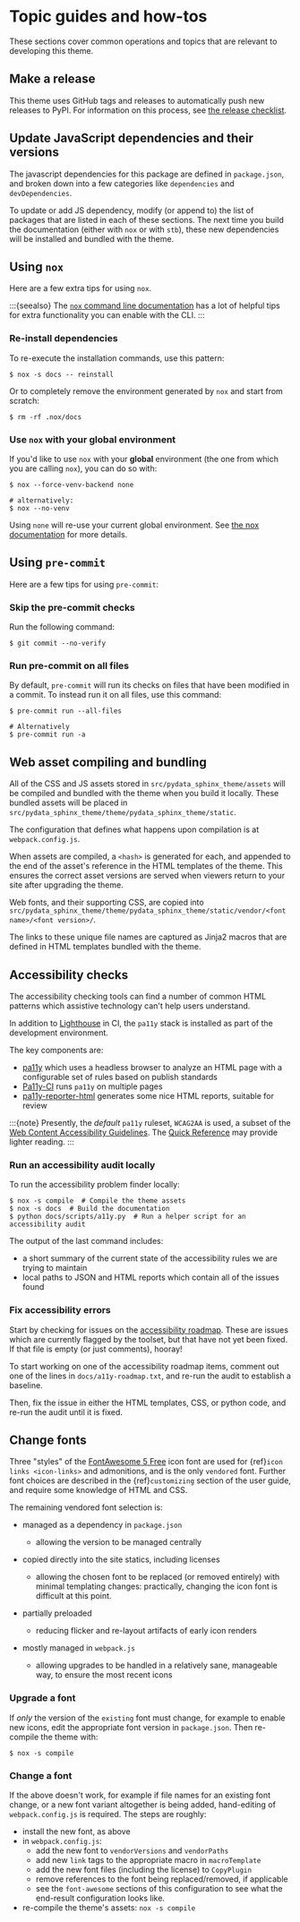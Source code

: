 # Topic guides and how-tos

These sections cover common operations and topics that are relevant to developing this theme.

## Make a release

This theme uses GitHub tags and releases to automatically push new releases to
PyPI. For information on this process, see [the release checklist](https://github.com/pydata/pydata-sphinx-theme/wiki/Release-checklist#release-instructions).

## Update JavaScript dependencies and their versions

The javascript dependencies for this package are defined in `package.json`, and broken down into a few categories like `dependencies` and `devDependencies`.

To update or add JS dependency, modify (or append to) the list of packages that are listed in each of these sections.
The next time you build the documentation (either with `nox` or with `stb`), these new dependencies will be installed and bundled with the theme.

## Using `nox`

Here are a few extra tips for using `nox`.

:::{seealso}
The [`nox` command line documentation](https://nox.thea.codes/en/stable/usage.html) has a lot of helpful tips for extra functionality you can enable with the CLI.
:::

### Re-install dependencies

To re-execute the installation commands, use this pattern:

```console
$ nox -s docs -- reinstall
```

Or to completely remove the environment generated by `nox` and start from scratch:

```console
$ rm -rf .nox/docs
```

### Use `nox` with your global environment

If you'd like to use `nox` with your **global** environment (the one from which you are calling `nox`), you can do so with:

```console
$ nox --force-venv-backend none

# alternatively:
$ nox --no-venv
```

Using `none` will re-use your current global environment.
See
[the nox documentation](https://nox.thea.codes/en/stable/usage.html#forcing-the-sessions-backend) for more details.

## Using `pre-commit`

Here are a few tips for using `pre-commit`:

### Skip the pre-commit checks

Run the following command:

```console
$ git commit --no-verify
```

### Run pre-commit on all files

By default, `pre-commit` will run its checks on files that have been modified in a commit.
To instead run it on all files, use this command:

```console
$ pre-commit run --all-files

# Alternatively
$ pre-commit run -a
```

## Web asset compiling and bundling

All of the CSS and JS assets stored in `src/pydata_sphinx_theme/assets` will be compiled and bundled with the theme when you build it locally.
These bundled assets will be placed in `src/pydata_sphinx_theme/theme/pydata_sphinx_theme/static`.

The configuration that defines what happens upon compilation is at `webpack.config.js`.

When assets are compiled, a `<hash>` is generated for each, and appended to the end of the asset's reference in the HTML templates of the theme.
This ensures the correct asset versions are served when viewers return to your
site after upgrading the theme.

Web fonts, and their supporting CSS, are copied into
`src/pydata_sphinx_theme/theme/pydata_sphinx_theme/static/vendor/<font name>/<font version>/`.

The links to these unique file names are captured as Jinja2 macros that are defined in HTML templates bundled with the theme.

## Accessibility checks

The accessibility checking tools can find a number of common HTML patterns which
assistive technology can't help users understand.

In addition to [Lighthouse](https://developers.google.com/web/tools/lighthouse)
in CI, the `pa11y` stack is installed as part of the development environment.

The key components are:

- [pa11y](https://github.com/pa11y/pa11y) which uses a headless browser to analyze
  an HTML page with a configurable set of rules based on publish standards
- [Pa11y-CI](https://github.com/pa11y/pa11y-ci) runs `pa11y` on multiple pages
- [pa11y-reporter-html](https://github.com/pa11y/pa11y-reporter-html) generates
  some nice HTML reports, suitable for review

:::{note}
Presently, the _default_ `pa11y` ruleset, `WCAG2AA` is used, a subset of
the [Web Content Accessibility Guidelines](https://www.w3.org/TR/WCAG21).
The [Quick Reference](https://www.w3.org/WAI/WCAG21/quickref) may provide
lighter reading.
:::

### Run an accessibility audit locally

To run the accessibility problem finder locally:

```console
$ nox -s compile  # Compile the theme assets
$ nox -s docs  # Build the documentation
$ python docs/scripts/a11y.py  # Run a helper script for an accessibility audit
```

The output of the last command includes:

- a short summary of the current state of the accessibility rules we are trying to maintain
- local paths to JSON and HTML reports which contain all of the issues found

### Fix accessibility errors

Start by checking for issues on the
[accessibility roadmap](https://github.com/pydata/pydata-sphinx-theme/blob/master/docs/a11y-roadmap.txt).
These are issues which are currently flagged by the toolset, but that have not yet
been fixed. If that file is empty (or just comments), hooray!

To start working on one of the accessibility roadmap items, comment out one of the
lines in `docs/a11y-roadmap.txt`, and re-run the audit to establish a baseline.

Then, fix the issue in either the HTML templates, CSS, or python code, and re-run
the audit until it is fixed.

## Change fonts

Three "styles" of the [FontAwesome 5 Free](https://fontawesome.com/icons?m=free)
icon font are used for {ref}`icon links <icon-links>` and admonitions, and is
the only `vendored` font. Further font choices are described in the {ref}`customizing`
section of the user guide, and require some knowledge of HTML and CSS.

The remaining vendored font selection is:

- managed as a dependency in `package.json`

  - allowing the version to be managed centrally

- copied directly into the site statics, including licenses

  - allowing the chosen font to be replaced (or removed entirely) with minimal
    templating changes: practically, changing the icon font is difficult at this
    point.

- partially preloaded

  - reducing flicker and re-layout artifacts of early icon renders

- mostly managed in `webpack.js`

  - allowing upgrades to be handled in a relatively sane, manageable way, to
    ensure the most recent icons

### Upgrade a font

If _only_ the version of the `existing` font must change, for example to enable
new icons, edit the appropriate font version in `package.json`.
Then re-compile the theme with:

```console
$ nox -s compile
```

### Change a font

If the above doesn't work, for example if file names for an existing font change,
or a new font variant altogether is being added, hand-editing of `webpack.config.js`
is required. The steps are roughly:

- install the new font, as above
- in `webpack.config.js`:
  - add the new font to `vendorVersions` and `vendorPaths`
  - add new `link` tags to the appropriate macro in `macroTemplate`
  - add the new font files (including the license) to `CopyPlugin`
  - remove references to the font being replaced/removed, if applicable
  - see the `font-awesome` sections of this configuration to see what the end-result configuration looks like.
- re-compile the theme's assets: `nox -s compile`
